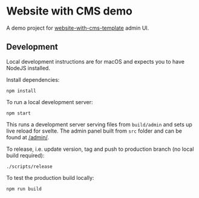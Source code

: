 # Website with CMS demo

A demo project for [website-with-cms-template](https://github.com/katrimarika/website-with-cms-template) admin UI.

## Development

Local development instructions are for macOS and expects you to have NodeJS installed.

Install dependencies:

```
npm install
```

To run a local development server:

```
npm start
```

This runs a development server serving files from `build/admin` and sets up live reload for svelte. The admin panel built from `src` folder and can be found at [/admin/](http://localhost:10001/admin/).

To release, i.e. update version, tag and push to production branch (no local build required):

```
./scripts/release
```

To test the production build locally:

```
npm run build
```
